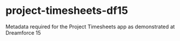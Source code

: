 # project-timesheets-df15
Metadata required for the Project Timesheets app as demonstrated at Dreamforce 15
